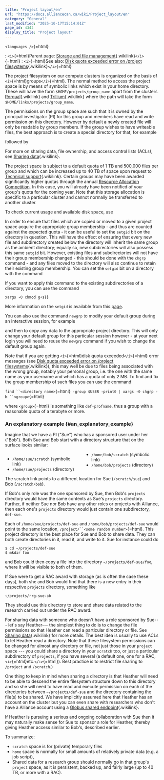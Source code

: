 ```yaml
---
title: "Project layout/en"
url: "https://docs.alliancecan.ca/wiki/Project_layout/en"
category: "General"
last_modified: "2025-10-17T15:14:01Z"
page_id: 4342
display_title: "Project layout"
---
```


`<languages />`{=html}

:   `<i>`{=html}Parent page: [Storage and file management](https://docs.alliancecan.ca/Storage_and_file_management "Storage and file management"){.wikilink}`</i>`{=html}
:   `<i>`{=html}See also: [ Disk quota exceeded error on /project filesystems](https://docs.alliancecan.ca/Frequently_Asked_Questions#Disk_quota_exceeded_error_on_.2Fproject_filesystems " Disk quota exceeded error on /project filesystems"){.wikilink}`</i>`{=html}

The project filesystem on our compute clusters is organized on the basis of `<i>`{=html}groups`</i>`{=html}. The normal method to access the project space is by means of symbolic links which exist in your home directory. These will have the form `$HOME/projects/group_name` apart from the clusters [Rorqual](https://docs.alliancecan.ca/Rorqual/en "Rorqual"){.wikilink} and [Trillium](https://docs.alliancecan.ca/Trillium "Trillium"){.wikilink} where the path will take the form `$HOME/links/projects/group_name`.

The permissions on the group space are such that it is owned by the principal investigator (PI) for this group and members have read and write permission on this directory. However by default a newly created file will only be readable by group members. If the group wishes to have writeable files, the best approach is to create a special directory for that, for example

followed by

For more on sharing data, file ownership, and access control lists (ACLs), see [Sharing data](https://docs.alliancecan.ca/Sharing_data "Sharing data"){.wikilink}.

The project space is subject to a default quota of 1 TB and 500,000 files per group and which can be increased up to 40 TB of space upon request to [Technical support](https://docs.alliancecan.ca/Technical_support "Technical support"){.wikilink}. Certain groups may have been awarded significantly higher quotas through the annual [Resource Allocation Competition](https://alliancecan.ca/en/services/advanced-research-computing/accessing-resources/resource-allocation-competition). In this case, you will already have been notified of your group\'s quota for the coming year. Note that this storage allocation is specific to a particular cluster and cannot normally be transferred to another cluster.

To check current usage and available disk space, use

In order to ensure that files which are copied or moved to a given project space acquire the appropriate group membership - and thus are counted against the expected quota - it can be useful to set the `setgid` bit on the directory in question. This will have the effect of ensuring that every new file and subdirectory created below the directory will inherit the same group as the ambient directory; equally so, new subdirectories will also possess this same `setgid` bit. However, existing files and subdirectories will not have their group membership changed - this should be done with the `chgrp` command - and any files moved to the directory will also continue to retain their existing group membership. You can set the `setgid` bit on a directory with the command

If you want to apply this command to the existing subdirectories of a directory, you can use the command

`xargs -0 chmod g+s}}`

More information on the `setgid` is available from this [page](https://en.wikipedia.org/wiki/Setuid#setuid_and_setgid_on_directories).

You can also use the command `newgrp` to modify your default group during an interactive session, for example

and then to copy any data to the appropriate project directory. This will only change your default group for this particular session however - at your next login you will need to reuse the `newgrp` command if you wish to change the default group again.

Note that if you are getting `<i>`{=html}disk quota exceeded`</i>`{=html} error messages (see [ Disk quota exceeded error on /project filesystems](https://docs.alliancecan.ca/Frequently_Asked_Questions#Disk_quota_exceeded_error_on_.2Fproject_filesystems " Disk quota exceeded error on /project filesystems"){.wikilink}), this may well be due to files being associated with the wrong group, notably your personal group, i.e. the one with the same name as your username and which has a quota of only 2 MB. To find and fix the group membership of such files you can use the command

`find ``<directory name>`{=html}` -group $USER -print0 | xargs -0 chgrp -h ``<group>`{=html}

where `<group>`{=html} is something like `def-profname`, thus a group with a reasonable quota of a terabyte or more.

### An explanatory example {#an_explanatory_example}

Imagine that we have a PI ("Sue") who has a sponsored user under her ("Bob"). Both Sue and Bob start with a directory structure that on the surface looks similar:

<div style="column-count:2;-moz-column-count:2;-webkit-column-count:2">

- `/home/sue/scratch` (symbolic link)
- `/home/sue/projects` (directory)
- `/home/bob/scratch` (symbolic link)
- `/home/bob/projects` (directory)

</div>

The scratch link points to a different location for Sue (`/scratch/sue`) and Bob (`/scratch/bob`).

If Bob\'s only role was the one sponsored by Sue, then Bob\'s `projects` directory would have the same contents as Sue\'s `projects` directory. Further, if neither Sue nor Bob have any other roles or projects with Alliance, then each one\'s `projects` directory would just contain one subdirectory, `def-sue`.

Each of `/home/sue/projects/def-sue` and `/home/bob/projects/def-sue` would point to the same location, `/project/``<some random number>`{=html}. This project directory is the best place for Sue and Bob to share data. They can both create directories in it, read it, and write to it. Sue for instance could do

`$ cd ~/projects/def-sue`\
`$ mkdir foo`

and Bob could then copy a file into the directory `~/projects/def-sue/foo`, where it will be visible to both of them.

If Sue were to get a RAC award with storage (as is often the case these days), both she and Bob would find that there is a new entry in their respective `projects` directory, something like

`~/projects/rrg-sue-ab`

They should use this directory to store and share data related to the research carried out under the RAC award.

For sharing data with someone who doesn\'t have a role sponsored by Sue\-\-- let\'s say Heather\-\-- the simplest thing to do is to change the file permissions so that Heather can read a particular directory or file. See [Sharing data](https://docs.alliancecan.ca/Sharing_data "Sharing data"){.wikilink} for more details. The best idea is usually to use ACLs to let Heather read a directory. Note that these filesystem permissions can be changed for almost any directory or file, not just those in your `project` space \-\-- you could share a directory in your `scratch` too, or just a particular subdirectory of `projects`, if you have several (a default one, one for a RAC, `<i>`{=html}etc.`</i>`{=html}). Best practice is to restrict file sharing to `/project` and `/scratch`.)

One thing to keep in mind when sharing a directory is that Heather will need to be able to descend the entire filesystem structure down to this directory and so she will need to have read and execute permission on each of the directories between `~/projects/def-sue` and the directory containing the file(s) to be shared. We have implicitly assumed here that Heather has an account on the cluster but you can even share with researchers who don\'t have a Alliance account using a [ Globus shared endpoint](https://docs.alliancecan.ca/Globus#Globus_Sharing " Globus shared endpoint"){.wikilink}.

If Heather is pursuing a serious and ongoing collaboration with Sue then it may naturally make sense for Sue to sponsor a role for Heather, thereby giving Heather access similar to Bob\'s, described earlier.

To summarize:

- `scratch` space is for (private) temporary files
- `home` space is normally for small amounts of relatively private data (e.g. a job script),
- Shared data for a research group should normally go in that group\'s `project` space, as it is persistent, backed up, and fairly large (up to 40 TB, or more with a RAC).
